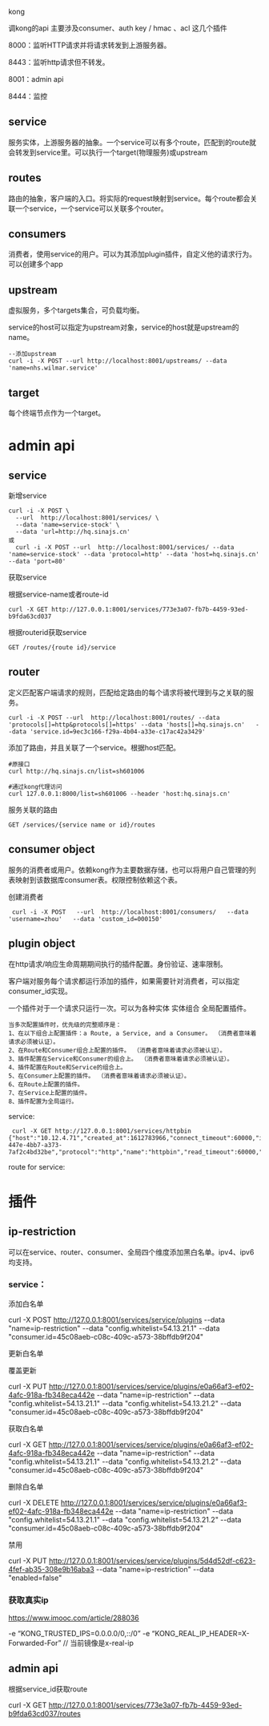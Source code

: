 kong

调kong的api  主要涉及consumer、auth key / hmac 、acl 这几个插件



8000：监听HTTP请求并将请求转发到上游服务器。

8443：监听http请求但不转发。

8001：admin api

8444：监控

## service

服务实体，上游服务器的抽象。一个service可以有多个route，匹配到的route就会转发到service里。可以执行一个target(物理服务)或upstream



## routes

路由的抽象，客户端的入口。将实际的request映射到service。每个route都会关联一个service，一个service可以关联多个router。



## consumers

消费者，使用service的用户。可以为其添加plugin插件，自定义他的请求行为。可以创建多个app

## upstream

虚拟服务，多个targets集合，可负载均衡。

service的host可以指定为upstream对象，service的host就是upstream的name。

```
--添加upstream
curl -i -X POST --url http://localhost:8001/upstreams/ --data 'name=nhs.wilmar.service'
```



## target

每个终端节点作为一个target。



# admin api

## service

新增service

```
curl -i -X POST \
  --url  http://localhost:8001/services/ \
  --data 'name=service-stock' \
  --data 'url=http://hq.sinajs.cn'
或
  curl -i -X POST --url  http://localhost:8001/services/ --data 'name=service-stock' --data 'protocol=http' --data 'host=hq.sinajs.cn'   --data 'port=80'
```

获取service

根据service-name或者route-id

```
curl -X GET http://127.0.0.1:8001/services/773e3a07-fb7b-4459-93ed-b9fda63cd037
```

根据routerid获取service

```
GET /routes/{route id}/service
```

## router

定义匹配客户端请求的规则，匹配给定路由的每个请求将被代理到与之关联的服务。

```
curl -i -X POST --url  http://localhost:8001/routes/ --data 'protocols[]=http&protocols[]=https' --data 'hosts[]=hq.sinajs.cn'   --data 'service.id=9ec3c166-f29a-4b04-a33e-c17ac42a3429'
```

添加了路由，并且关联了一个service。根据host匹配。

```
#原接口
curl http://hq.sinajs.cn/list=sh601006

#通过kong代理访问
curl 127.0.0.1:8000/list=sh601006 --header 'host:hq.sinajs.cn'
```

服务关联的路由

```
GET /services/{service name or id}/routes
```



## consumer object

服务的消费者或用户。依赖kong作为主要数据存储，也可以将用户自己管理的列表映射到该数据库consumer表。权限控制依赖这个表。

创建消费者

```
 curl -i -X POST   --url  http://localhost:8001/consumers/   --data 'username=zhou'   --data 'custom_id=000150' 
```



## plugin object

在http请求/响应生命周期期间执行的插件配置。身份验证、速率限制。

客户端对服务每个请求都运行添加的插件，如果需要针对消费者，可以指定consumer_id实现。

一个插件对于一个请求只运行一次。可以为各种实体 实体组合 全局配置插件。

```
当多次配置插件时，优先级的完整顺序是：
1、在以下组合上配置插件：a Route, a Service, and a Consumer。 （消费者意味着请求必须被认证）。
2、在Route和Consumer组合上配置的插件。 （消费者意味着请求必须被认证）。
3、插件配置在Service和Consumer的组合上。 （消费者意味着请求必须被认证）。
4、插件配置在Route和Service的组合上。
5、在Consumer上配置的插件。 （消费者意味着请求必须被认证）。
6、在Route上配置的插件。
7、在Service上配置的插件。
8、插件配置为全局运行。
```



service:

```
 curl -X GET http://127.0.0.1:8001/services/httpbin
{"host":"10.12.4.71","created_at":1612783966,"connect_timeout":60000,"id":"d4724441-447e-4bb7-a373-7af2c4bd32be","protocol":"http","name":"httpbin","read_timeout":60000,"port":80,"path":"\/anything\/req","updated_at":1612812973,"retries":5,"write_timeout":60000,"tags":null,"client_certificate":null}
```



route for service:

# 插件

## ip-restriction

可以在service、router、consumer、全局四个维度添加黑白名单。ipv4、ipv6均支持。

### service：

添加白名单

curl -X POST http://127.0.0.1:8001/services/service/plugins     --data "name=ip-restriction"      --data "config.whitelist=54.13.21.1"     --data "consumer.id=45c08aeb-c08c-409c-a573-38bffdb9f204"

更新白名单

覆盖更新

 curl -X PUT http://127.0.0.1:8001/services/service/plugins/e0a66af3-ef02-4afc-918a-fb348eca442e     --data "name=ip-restriction"      --data "config.whitelist=54.13.21.1"  --data "config.whitelist=54.13.21.2"   --data "consumer.id=45c08aeb-c08c-409c-a573-38bffdb9f204"

获取白名单

curl -X GET http://127.0.0.1:8001/services/service/plugins/e0a66af3-ef02-4afc-918a-fb348eca442e     --data "name=ip-restriction"      --data "config.whitelist=54.13.21.1"  --data "config.whitelist=54.13.21.2"   --data "consumer.id=45c08aeb-c08c-409c-a573-38bffdb9f204"

删除白名单

curl -X DELETE http://127.0.0.1:8001/services/service/plugins/e0a66af3-ef02-4afc-918a-fb348eca442e     --data "name=ip-restriction"      --data "config.whitelist=54.13.21.1"  --data "config.whitelist=54.13.21.2"   --data "consumer.id=45c08aeb-c08c-409c-a573-38bffdb9f204"

禁用

curl -X PUT http://127.0.0.1:8001/services/service/plugins/5d4d52df-c623-4fef-ab35-308e9b16aba3     --data "name=ip-restriction"      --data "enabled=false"

### 获取真实ip

https://www.imooc.com/article/288036

-e “KONG_TRUSTED_IPS=0.0.0.0/0,::/0”
-e “KONG_REAL_IP_HEADER=X-Forwarded-For”   // 当前镜像是x-real-ip




## admin api

 根据service_id获取route

curl -X GET http://127.0.0.1:8001/services/773e3a07-fb7b-4459-93ed-b9fda63cd037/routes






